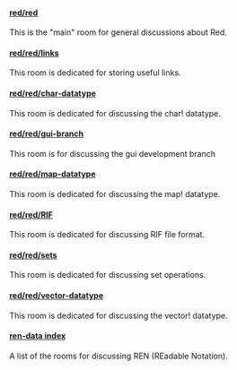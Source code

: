 #### [red/red](https://gitter.im/red/red)
This is the "main" room for general discussions about Red.

#### [red/red/links](https://gitter.im/red/red/links)
This room is dedicated for storing useful links.

#### [red/red/char-datatype](https://gitter.im/red/red/char-datatype)
This room is dedicated for discussing the char! datatype.

#### [red/red/gui-branch](https://gitter.im/red/red/gui-branch)
This room is for discussing the gui development branch

#### [red/red/map-datatype](https://gitter.im/red/red/map-datatype)
This room is dedicated for discussing the map! datatype.

#### [red/red/RIF](https://gitter.im/red/red/RIF)
This room is dedicated for discussing RIF file format.

#### [red/red/sets](https://gitter.im/red/red/sets)
This room is dedicated for discussing set operations.

#### [red/red/vector-datatype](https://gitter.im/red/red/vector-datatype)
This room is dedicated for discussing the vector! datatype.

#### [ren-data index](https://github.com/Ren-data/Ren/wiki/Gitter-Room-Index)
A list of the rooms for discussing REN (REadable Notation).